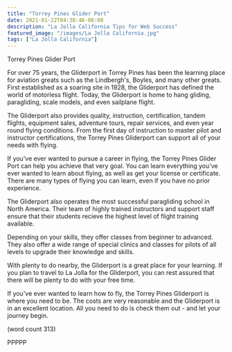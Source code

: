 ```yaml
---
title: "Torrey Pines Glider Port"
date: 2021-01-22T04:38:46-08:00
description: "La Jolla California Tips for Web Success"
featured_image: "/images/La Jolla California.jpg"
tags: ["La Jolla California"]
---
```


Torrey Pines Glider Port

For over 75 years, the Gliderport in Torrey Pines 
has been the learning place for aviation greats
such as the Lindbergh's, Boyles, and many other
greats.  First established as a soaring site in
1928, the Gliderport has defined the world of 
motorless flight.  Today, the Gliderport is home
to hang gliding, paragliding, scale models, and
even sailplane flight.

The Gliderport also provides quality, instruction,
certification, tandem flights, equipment sales,
adventure tours, repair services, and even year
round flying conditions.  From the first day of
instruction to master pilot and instructor 
certifications, the Torrey Pines Gliderport can
support all of your needs with flying.

If you've ever wanted to pursue a career in flying,
the Torrey Pines Glider Port can help you achieve
that very goal.  You can learn everything you've
ever wanted to learn about flying, as well as 
get your license or certificate.  There are many
types of flying you can learn, even if you have
no prior experience.

The Gliderport also operates the most successful
paragliding school in North America.  Their team
of highly trained instructors and support staff
ensure that their students recieve the highest
level of flight training available.  

Depending on your skills, they offer classes
from beginner to advanced.  They also offer a
wide range of special clinics and classes for
pilots of all levels to upgrade their knowledge
and skills.  

With plenty to do nearby, the Gliderport is a 
great place for your learning.  If you plan to 
travel to La Jolla for the Gliderport, you can
rest assured that there will be plenty to do 
with your free time.

If you've ever wanted to learn how to fly, the
Torrey Pines Gliderport is where you need to be.
The costs are very reasonable and the Gliderport
is in an excellent location.  All you need to do
is check them out - and let your journey begin.

(word count 313)

PPPPP
